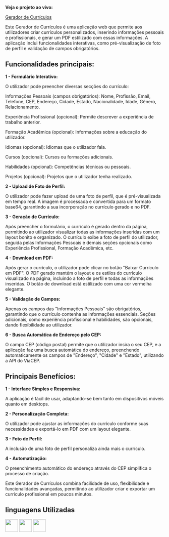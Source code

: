 **Veja o projeto ao vivo:**

[Gerador de Currículos](https://ninja1375.github.io/Gerador-de-Curriculos/)


Este Gerador de Currículos é uma aplicação web que permite aos utilizadores criar currículos personalizados, inserindo informações pessoais e profissionais, e gerar um PDF estilizado com essas informações. A aplicação inclui funcionalidades interativas, como pré-visualização de foto de perfil e validação de campos obrigatórios.

## Funcionalidades principais: ##

**1 - Formulário Interativo:**

O utilizador pode preencher diversas secções do currículo:

Informações Pessoais (campos obrigatórios): Nome, Profissão, Email, Telefone, CEP, Endereço, Cidade, Estado, Nacionalidade, Idade, Gênero, Relacionamento.

Experiência Profissional (opcional): Permite descrever a experiência de trabalho anterior.

Formação Acadêmica (opcional): Informações sobre a educação do utilizador.

Idiomas (opcional): Idiomas que o utilizador fala.

Cursos (opcional): Cursos ou formações adicionais.

Habilidades (opcional): Competências técnicas ou pessoais.

Projetos (opcional): Projetos que o utilizador tenha realizado.

**2 - Upload de Foto de Perfil:**

O utilizador pode fazer upload de uma foto de perfil, que é pré-visualizada em tempo real. A imagem é processada e convertida para um formato base64, garantindo a sua incorporação no currículo gerado e no PDF.

**3 - Geração de Currículo:**

Após preencher o formulário, o currículo é gerado dentro da página, permitindo ao utilizador visualizar todas as informações inseridas com um layout bonito e organizado. O currículo exibe a foto de perfil do utilizador, seguida pelas Informações Pessoais e demais seções opcionais como Experiência Profissional, Formação Acadêmica, etc.

**4 - Download em PDF:**

Após gerar o currículo, o utilizador pode clicar no botão "Baixar Currículo em PDF". O PDF gerado mantém o layout e os estilos do currículo visualizado na página, incluindo a foto de perfil e todas as informações inseridas. O botão de download está estilizado com uma cor vermelha elegante.

**5 - Validação de Campos:**

Apenas os campos das "Informações Pessoais" são obrigatórios, garantindo que o currículo contenha as informações essenciais. Seções adicionais, como experiência profissional e habilidades, são opcionais, dando flexibilidade ao utilizador.

**6 - Busca Automática de Endereço pelo CEP:**

O campo CEP (código postal) permite que o utilizador insira o seu CEP, e a aplicação faz uma busca automática do endereço, preenchendo automaticamente os campos de "Endereço", "Cidade" e "Estado", utilizando a API do ViaCEP.

## Principais Benefícios: ##

**1 - Interface Simples e Responsiva:**

A aplicação é fácil de usar, adaptando-se bem tanto em dispositivos móveis quanto em desktops.

**2 - Personalização Completa:**

O utilizador pode ajustar as informações do currículo conforme suas necessidades e exportá-lo em PDF com um layout elegante.

**3 - Foto de Perfil:**

A inclusão de uma foto de perfil personaliza ainda mais o currículo.

**4 - Automatização:**

O preenchimento automático do endereço através do CEP simplifica o processo de criação.

Este Gerador de Currículos combina facilidade de uso, flexibilidade e funcionalidades avançadas, permitindo ao utilizador criar e exportar um currículo profissional em poucos minutos.

## linguagens Utilizadas ##

<a href="https://programartudo.blogspot.com/2024/11/html-tudo-o-que-precisa-para-comecar.html" target="_blank"><img loading="lazy" src="https://cdn.jsdelivr.net/gh/devicons/devicon/icons/html5/html5-original.svg" width="40" height="40"/></a> <a href="https://programartudo.blogspot.com/2024/11/css-como-dar-estilo-ao-teu-website.html" target="_blank"><img loading="lazy" src="https://cdn.jsdelivr.net/gh/devicons/devicon/icons/css3/css3-original.svg" width="40" height="40"/></a> <a href="https://programartudo.blogspot.com/2024/11/javascript-linguagem-dinamica-da-web.html" target="_blank"><img loading="lazy" src="https://cdn.jsdelivr.net/gh/devicons/devicon/icons/javascript/javascript-original.svg" width="40" height="40"/></a>
